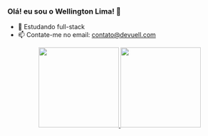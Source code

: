 ### Olá! eu sou o Wellington Lima! 👋

- 🌱 Estudando full-stack
- 📫 Contate-me no email: contato@devuell.com

<div align="center">
  <a href="https://github.com/WelIingtonLima">
  <img height="180em" src="https://github-readme-stats.vercel.app/api?username=WelIingtonLima&show_icons=true&theme=blue-green&include_all_commits=true&count_private=true"/>
  <img height="180em" src="https://github-readme-stats.vercel.app/api/top-langs/?username=WelIingtonLima&layout=compact&langs_count=7&theme=blue-green"/>
</div>
